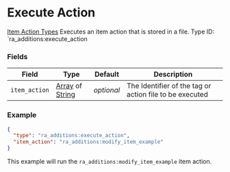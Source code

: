 # Execute Action
[Item Action Types](../item_action_types.md)
Executes an item action that is stored in a file.
Type ID: `ra_additions:execute_action
### Fields
 | Field | Type | Default | Description | 
|---|---|---|---|
 | `item_action` | [Array](../data_types/array.md) of [String](../data_types/string.md) | _optional_ | The Identifier of the tag or action file to be executed | 

### Example
```json
{
  "type": "ra_additions:execute_action",
  "item_action": "ra_additions:modify_item_example"
}
```
This example will run the `ra_additions:modify_item_example` item action.
